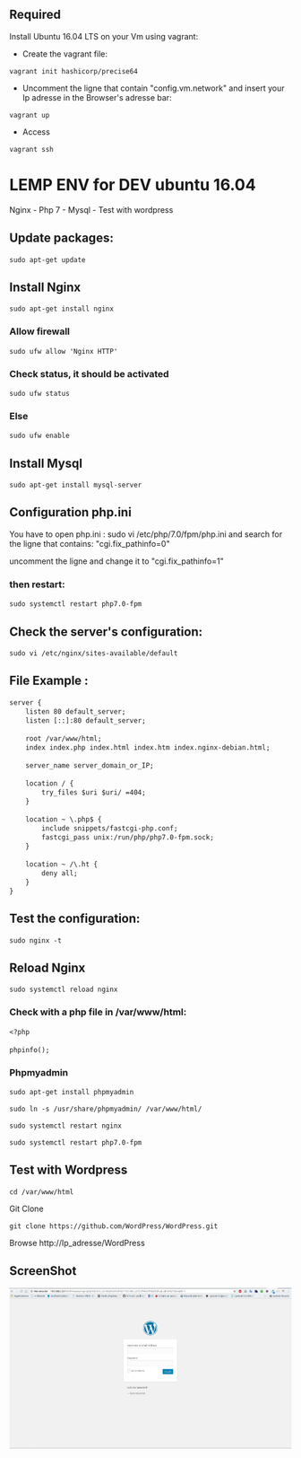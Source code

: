 ## Required 

Install Ubuntu 16.04 LTS on your Vm using vagrant:



* Create the vagrant file:

```
vagrant init hashicorp/precise64
```

* Uncomment the ligne that contain "config.vm.network" and insert your Ip adresse in the Browser's adresse bar:

```
vagrant up
```
* Access

```
vagrant ssh
```

# LEMP ENV for DEV ubuntu 16.04

Nginx - Php 7 - Mysql - Test with wordpress

## Update packages: 

```
sudo apt-get update
```


## Install Nginx

```
sudo apt-get install nginx
```

### Allow firewall

```
sudo ufw allow 'Nginx HTTP'
```
### Check status, it should be activated

```
sudo ufw status
```
### Else 

```
sudo ufw enable
```
## Install Mysql

```
sudo apt-get install mysql-server
```
## Configuration php.ini

You have to open php.ini : sudo vi /etc/php/7.0/fpm/php.ini  and search for the ligne that contains: "cgi.fix_pathinfo=0"

uncomment the ligne and change it to "cgi.fix_pathinfo=1"

### then restart: 

```
sudo systemctl restart php7.0-fpm
```
## Check the server's configuration:


```
sudo vi /etc/nginx/sites-available/default
```
## File Example :

```
server {
    listen 80 default_server;
    listen [::]:80 default_server;

    root /var/www/html;
    index index.php index.html index.htm index.nginx-debian.html;

    server_name server_domain_or_IP;

    location / {
        try_files $uri $uri/ =404;
    }

    location ~ \.php$ {
        include snippets/fastcgi-php.conf;
        fastcgi_pass unix:/run/php/php7.0-fpm.sock;
    }

    location ~ /\.ht {
        deny all;
    }
}

```
## Test the configuration: 

```
sudo nginx -t
```
## Reload Nginx 

```
sudo systemctl reload nginx
```

### Check with a php file in /var/www/html: 

```
<?php 

phpinfo();

```
### Phpmyadmin 

```
sudo apt-get install phpmyadmin
```
```
sudo ln -s /usr/share/phpmyadmin/ /var/www/html/
```
```
sudo systemctl restart nginx
```
```
sudo systemctl restart php7.0-fpm
```

## Test with Wordpress 

```
cd /var/www/html
```
Git Clone 

```
git clone https://github.com/WordPress/WordPress.git
```

Browse http://Ip_adresse/WordPress

## ScreenShot

![Alt text](/img/screen.png?raw=true "screen")
